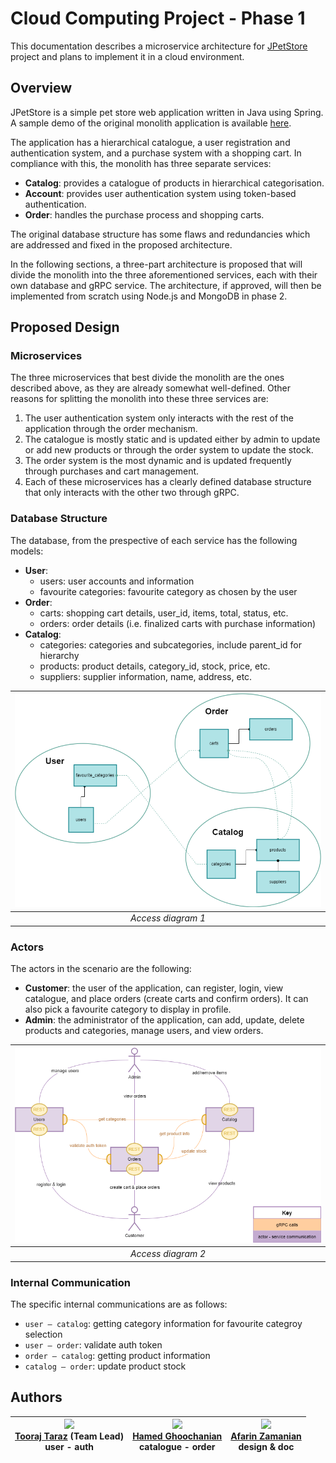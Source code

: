 # Cloud Computing Project - Phase 1
This documentation describes a microservice architecture for [JPetStore](https://github.com/mybatis/jpetstore-6) project and plans to implement it in a cloud environment.

## Overview
JPetStore is a simple pet store web application written in Java using Spring. A sample demo of the original monolith application is available [here](https://petstore.octoperf.com/actions/Catalog.action).

The application has a hierarchical catalogue, a user registration and authentication system, and a purchase system with a shopping cart. In compliance with this, the monolith has three separate services:
- **Catalog**: provides a catalogue of products in hierarchical categorisation.
- **Account**: provides user authentication system using token-based authentication.
- **Order**: handles the purchase process and shopping carts.

The original database structure has some flaws and redundancies which are addressed and fixed in the proposed architecture.

In the following sections, a three-part architecture is proposed that will divide the monolith into the three aforementioned services, each with their own database and gRPC service. The architecture, if approved, will then be implemented from scratch using Node.js and MongoDB in phase 2.

## Proposed Design
### Microservices
The three microservices that best divide the monolith are the ones described above, as they are already somewhat well-defined. Other reasons for splitting the monolith into these three services are:
1. The user authentication system only interacts with the rest of the application through the order mechanism.
2. The catalogue is mostly static and is updated either by admin to update or add new products or through the order system to update the stock.
3. The order system is the most dynamic and is updated frequently through purchases and cart management.
4. Each of these microservices has a clearly defined database structure that only interacts with the other two through gRPC.

### Database Structure
The database, from the prespective of each service has the following models:
* **User**:
  * users: user accounts and information
  * favourite categories: favourite category as chosen by the user
* **Order**:
  * carts: shopping cart details, user_id, items, total, status, etc.
  * orders: order details (i.e. finalized carts with purchase information)
* **Catalog**:
  * categories: categories and subcategories, include parent_id for hierarchy
  * products: product details, category_id, stock, price, etc.
  * suppliers: supplier information, name, address, etc.

<!-- insert access diagram 1 (db objects in services) -->
| ![access diagram 1](https://github.com/fum-cloud-project/documentation/blob/main/access_diagram_1.png) |
|:--:|
|*Access diagram 1*|


### Actors
The actors in the scenario are the following:
- **Customer**: the user of the application, can register, login, view catalogue, and place orders (create carts and confirm orders). It can also pick a favourite category to display in profile.
- **Admin**: the administrator of the application, can add, update, delete products and categories, manage users, and view orders.

<!-- insert access diagram 2 (user-service and service-service interactions) -->
| ![access diagram 2](https://github.com/fum-cloud-project/documentation/blob/main/access_diagram_2.png) |
|:--:|
|*Access diagram 2*|

### Internal Communication
The specific internal communications are as follows:
* `user — catalog`: getting category information for favourite categroy selection
* `user — order`: validate auth token
* `order — catalog`: getting product information
* `catalog — order`: update product stock


<!-- add roles -->
## Authors
<!-- + Tooraj Taraz ([@ToorajTaraz](https://github.com/ToorajTaraz))
+ Hamed Ghoochanian ([@HamedGhoochanian](https://github.com/HamedGhoochanian))
+ Afarin Zamanian ([@Af4rinz](https://github.com/Af4rinz)) -->

| [<img class="avatar avatar-user" src="https://avatars.githubusercontent.com/u/64916254?v=4" width="75px;"/><br/>Tooraj Taraz](https://github.com/ToorajTaraz) (Team Lead) <br/>user - auth | [<img class="avatar avatar-user" src="https://avatars.githubusercontent.com/u/67141954?v=4" width="75px;"/><br/>Hamed Ghoochanian](https://github.com/HamedGhoochanian)<br/>catalogue - order| [<img class="avatar avatar-user" src="https://avatars.githubusercontent.com/u/23293389?v=4" width="75px;" /><br/>Afarin Zamanian](https://github.com/Af4rinz)<br/>design & doc|
| :---: | :---: | :---: |

